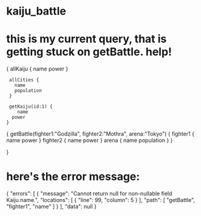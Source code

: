 # kaiju_battle


# this is my current query, that is getting stuck on getBattle. help!

{
    allKaiju {
        name
        power
     }
    
     allCities {
       name
       population
     }
    
     getKaiju(id:1) {
        name
      power
    }
{
		getBattle(fighter1:"Godzilla", fighter2:"Mothra", arena:"Tokyo") {
			fighter1 {
				name
      	power
      }
			fighter2   {
                name
				power
    }
			arena {
			name
			population
			}
   }
  
   }

# here's the error message:
{
  "errors": [
    {
      "message": "Cannot return null for non-nullable field Kaiju.name.",
      "locations": [
        {
          "line": 99,
          "column": 5
        }
      ],
      "path": [
        "getBattle",
        "fighter1",
        "name"
      ]
    }
  ],
  "data": null
}
